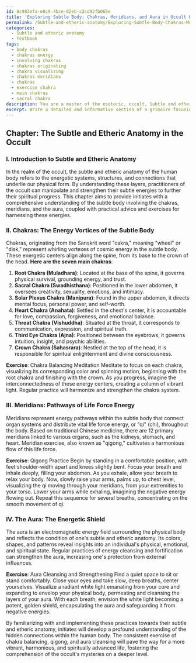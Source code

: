 ```yaml
---
id: 0c983efa-e8c9-4bce-82eb-c2cd92fb065e
title: 'Exploring Subtle Body: Chakras, Meridians, and Aura in Occult Practices'
permalink: /Subtle-and-etheric-anatomy/Exploring-Subtle-Body-Chakras-Meridians-and-Aura-in-Occult-Practices/
categories:
  - Subtle and etheric anatomy
  - Textbook
tags:
  - body chakras
  - chakras energy
  - involving chakras
  - chakras originating
  - chakra visualizing
  - chakras meridians
  - chakras
  - exercise chakra
  - main chakras
  - sacral chakra
description: You are a master of the esoteric, occult, Subtle and etheric anatomy and education, you have written many textbooks on the subject in ways that provide students with rich and deep understanding of the subject. You are being asked to write textbook-like sections on a topic and you do it with full context, explainability, and reliability in accuracy to the true facts of the topic at hand, in a textbook style that a student would easily be able to learn from, in a rich, engaging, and contextual way. Always include relevant context (such as formulas and history), related concepts, and in a way that someone can gain deep insights from.
excerpt: Write a detailed and informative section of a grimoire focusing on the essential principles and insights regarding the subtle and etheric anatomy within the context of the occult. Provide initiates with a comprehensive understanding of the energetic systems, structures, and connections present in the human subtle body, including the role of chakras, meridians, and the aura. Please include practical advice and exercises for strengthening and harmonizing these subtle energies to further one's spiritual progress.
---
```

## Chapter: The Subtle and Etheric Anatomy in the Occult

### I. Introduction to Subtle and Etheric Anatomy

In the realm of the occult, the subtle and etheric anatomy of the human body refers to the energetic systems, structures, and connections that underlie our physical form. By understanding these layers, practitioners of the occult can manipulate and strengthen their subtle energies to further their spiritual progress. This chapter aims to provide initiates with a comprehensive understanding of the subtle body involving the chakras, meridians, and the aura, coupled with practical advice and exercises for harnessing these energies.

### II. **Chakras**: The Energy Vortices of the Subtle Body

Chakras, originating from the Sanskrit word "cakra," meaning "wheel" or "disk," represent whirling vortexes of cosmic energy in the subtle body. These energetic centers align along the spine, from its base to the crown of the head. **Here are the seven main chakras**:

1. **Root Chakra (Muladhara)**: Located at the base of the spine, it governs physical survival, grounding energy, and trust.
2. **Sacral Chakra (Swadhisthana)**: Positioned in the lower abdomen, it oversees creativity, sexuality, emotions, and intimacy.
3. **Solar Plexus Chakra (Manipura)**: Found in the upper abdomen, it directs mental focus, personal power, and self-worth.
4. **Heart Chakra (Anahata)**: Settled in the chest's center, it is accountable for love, compassion, forgiveness, and emotional balance.
5. **Throat Chakra (Vishuddha)**: Situated at the throat, it corresponds to communication, expression, and spiritual truth.
6. **Third Eye Chakra (Ajna)**: Positioned between the eyebrows, it governs intuition, insight, and psychic abilities.
7. **Crown Chakra (Sahasrara)**: Nestled at the top of the head, it is responsible for spiritual enlightenment and divine consciousness.

**Exercise**: Chakra Balancing Meditation
Meditate to focus on each chakra, visualizing its corresponding color and spinning motion, beginning with the root chakra and finishing with the crown. As you progress, imagine the interconnectedness of these energy centers, creating a column of vibrant light. Regular practice will harmonize and strengthen the chakra system.

### III. **Meridians**: Pathways of Life Force Energy

Meridians represent energy pathways within the subtle body that connect organ systems and distribute vital life force energy, or "qi" (chi), throughout the body. Based on traditional Chinese medicine, there are 12 primary meridians linked to various organs, such as the kidneys, stomach, and heart. Meridian exercise, also known as "qigong," cultivates a harmonious flow of this life force.

**Exercise**: Qigong Practice
Begin by standing in a comfortable position, with feet shoulder-width apart and knees slightly bent. Focus your breath and inhale deeply, filling your abdomen. As you exhale, allow your breath to relax your body. Now, slowly raise your arms, palms up, to chest level, visualizing the qi moving through your meridians, from your extremities to your torso. Lower your arms while exhaling, imagining the negative energy flowing out. Repeat this sequence for several breaths, concentrating on the smooth movement of qi.

### IV. **The Aura**: The Energetic Shield

The aura is an electromagnetic energy field surrounding the physical body and reflects the condition of one's subtle and etheric anatomy. Its colors, shapes, and patterns reveal insights into an individual's physical, emotional, and spiritual state. Regular practices of energy cleansing and fortification can strengthen the aura, increasing one's protection from external influences.

**Exercise**: Aura Cleansing and Strengthening
Find a quiet space to sit or stand comfortably. Close your eyes and take slow, deep breaths, center yourselves. Visualize a radiant white light emanating from your core and expanding to envelop your physical body, permeating and cleansing the layers of your aura. With each breath, envision the white light becoming a potent, golden shield, encapsulating the aura and safeguarding it from negative energies.

By familiarizing with and implementing these practices towards their subtle and etheric anatomy, initiates will develop a profound understanding of the hidden connections within the human body. The consistent exercise of chakra balancing, qigong, and aura cleansing will pave the way for a more vibrant, harmonious, and spiritually advanced life, fostering the comprehension of the occult's mysteries on a deeper level.
